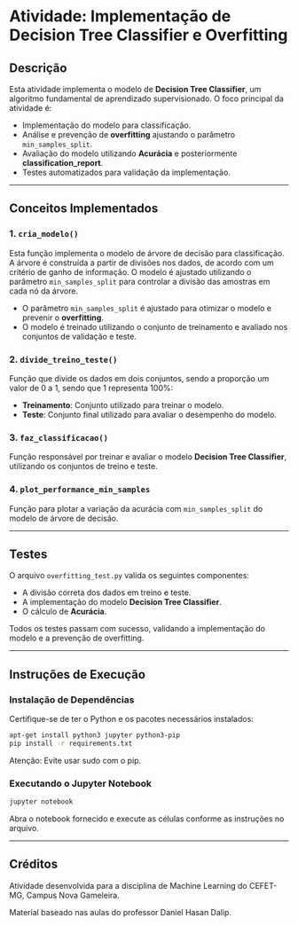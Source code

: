 # Atividade: Implementação de Decision Tree Classifier e Overfitting

## Descrição

Esta atividade implementa o modelo de **Decision Tree Classifier**, um algoritmo fundamental de aprendizado supervisionado. O foco principal da atividade é:

- Implementação do modelo para classificação.
- Análise e prevenção de **overfitting** ajustando o parâmetro `min_samples_split`.
- Avaliação do modelo utilizando **Acurácia** e posteriormente **classification_report**.
- Testes automatizados para validação da implementação.

---

## Conceitos Implementados

### 1. `cria_modelo()`
Esta função implementa o modelo de árvore de decisão para classificação. A árvore é construída a partir de divisões nos dados, de acordo com um critério de ganho de informação. O modelo é ajustado utilizando o parâmetro `min_samples_split` para controlar a divisão das amostras em cada nó da árvore.

- O parâmetro `min_samples_split` é ajustado para otimizar o modelo e prevenir o **overfitting**.
- O modelo é treinado utilizando o conjunto de treinamento e avaliado nos conjuntos de validação e teste.

### 2. `divide_treino_teste()`
Função que divide os dados em dois conjuntos, sendo a proporção um valor de 0 a 1, sendo que 1 representa 100%:

- **Treinamento**: Conjunto utilizado para treinar o modelo.
- **Teste**: Conjunto final utilizado para avaliar o desempenho do modelo.

### 3. `faz_classificacao()`
Função responsável por treinar e avaliar o modelo **Decision Tree Classifier**, utilizando os conjuntos de treino e teste.

### 4. `plot_performance_min_samples`
Função para plotar a variação da acurácia com `min_samples_split` do modelo de árvore de decisão.

---

## Testes

O arquivo `overfitting_test.py` valida os seguintes componentes:

- A divisão correta dos dados em treino e teste.
- A implementação do modelo **Decision Tree Classifier**.
- O cálculo de **Acurácia**.

Todos os testes passam com sucesso, validando a implementação do modelo e a prevenção de overfitting.

---

## Instruções de Execução

### Instalação de Dependências

Certifique-se de ter o Python e os pacotes necessários instalados:

```bash
apt-get install python3 jupyter python3-pip
pip install -r requirements.txt
```

Atenção: Evite usar sudo com o pip.

### Executando o Jupyter Notebook

```bash
jupyter notebook
```
Abra o notebook fornecido e execute as células conforme as instruções no arquivo.

---

## Créditos

Atividade desenvolvida para a disciplina de Machine Learning do CEFET-MG, Campus Nova Gameleira.

Material baseado nas aulas do professor Daniel Hasan Dalip.